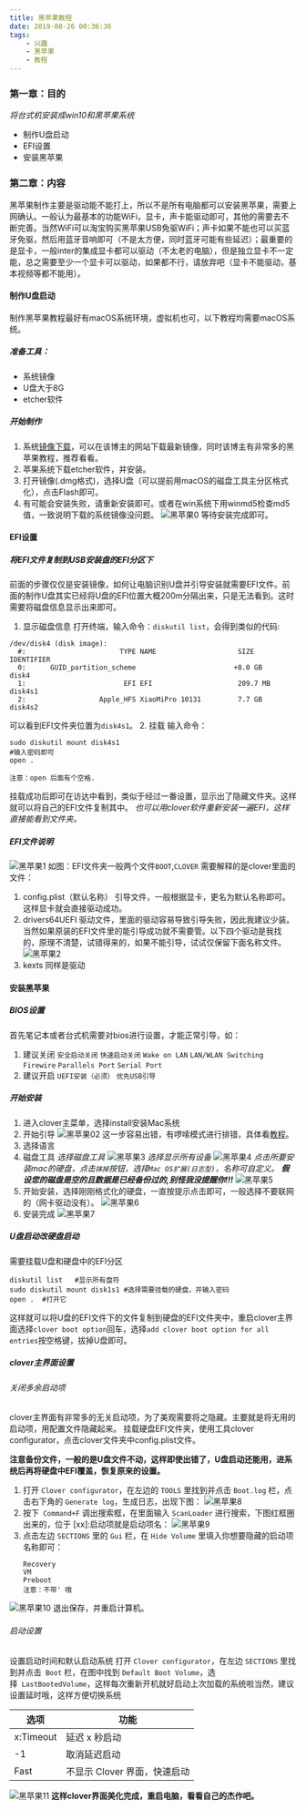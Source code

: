 ```yaml
---
title: 黑苹果教程
date: 2019-08-26 00:36:36
tags:
	- 兴趣
	- 黑苹果
	- 教程
---
```

### 第一章：目的
*将台式机安装成win10和黑苹果系统*
* 制作U盘启动
* EFI设置
* 安装黑苹果

<!-- more -->
### 第二章：内容
黑苹果制作主要是驱动能不能打上，所以不是所有电脑都可以安装黑苹果，需要上网确认。一般认为最基本的功能WiFi，显卡，声卡能驱动即可，其他的需要去不断完善。当然WiFi可以淘宝购买黑苹果USB免驱WiFi；声卡如果不能也可以买蓝牙免驱，然后用蓝牙音响即可（不是太方便，同时蓝牙可能有些延迟）；最重要的是显卡，一般inter的集成显卡都可以驱动（不太老的电脑），但是独立显卡不一定能，总之需要至少一个显卡可以驱动，如果都不行，请放弃吧（显卡不能驱动，基本视频等都不能用）。
#### 制作U盘启动
制作黑苹果教程最好有macOS系统环境，虚拟机也可，以下教程均需要macOS系统。
##### 准备工具：
* 系统镜像
* U盘大于8G
* etcher软件

##### 开始制作
1. 系统[镜像下载](https://blog.daliansky.net/macOS-Mojave-10.14.6-18G87-Release-version-with-Clover-5033-original-image.html#more)，可以在该博主的网站下载最新镜像，同时该博主有非常多的黑苹果教程，推荐看看。
2. 苹果系统下载etcher软件，并安装。
3. 打开镜像(.dmg格式)，选择U盘（可以提前用macOS的磁盘工具主分区格式化），点击Flash即可。
4. 有可能会安装失败，请重新安装即可。或者在win系统下用winmd5检查md5值，一致说明下载的系统镜像没问题。
 ![黑苹果0](/img/黑苹果教程/黑苹果0.png)
 等待安装完成即可。
 
#### EFI设置
##### 将EFI文件复制到USB安装盘的EFI分区下
 前面的步骤仅仅是安装镜像，如何让电脑识别U盘并引导安装就需要EFI文件。前面的制作U盘其实已经将U盘的EFI位置大概200m分隔出来，只是无法看到。这时需要将磁盘信息显示出来即可。
1. 显示磁盘信息 
 打开终端，输入命令：`diskutil list`，会得到类似的代码: 
 ```
 /dev/disk4 (disk image):
   #:                       TYPE NAME                    SIZE   IDENTIFIER
   0:      GUID_partition_scheme                        +8.0 GB     disk4
   1:                        EFI EFI                     209.7 MB   disk4s1
   2:                  Apple_HFS XiaoMiPro 10131         7.7 GB     disk4s2
 ```
 可以看到EFI文件夹位置为`disk4s1`。
2. 挂载 
 输入命令：
```
sudo diskutil mount disk4s1
#输入密码即可
open .

注意：open 后面有个空格.
```
 挂载成功后即可在访达中看到，类似于经过一番设置，显示出了隐藏文件夹。这样就可以将自己的EFI文件复制其中。
 *也可以用clover软件重新安装一遍EFI，这样直接能看到文件夹。*
 
##### EFI文件说明
![黑苹果1](/img/黑苹果教程/黑苹果1.png)
如图：EFI文件夹一般两个文件`BOOT`,`CLOVER`
需要解释的是clover里面的文件：
1. config.plist（默认名称）
 引导文件，一般根据显卡，更名为默认名称即可。这样显卡就会直接驱动成功。
2. drivers64UEFI 
 驱动文件，里面的驱动容易导致引导失败，因此我建议少装。当然如果原装的EFI文件里的能引导成功就不需要管。以下四个驱动是我找的，原理不清楚，试错得来的，如果不能引导，试试仅保留下面名称文件。
 ![黑苹果2](/img/黑苹果教程/黑苹果2.png)
3. kexts 
 同样是驱动
#### 安装黑苹果

##### BIOS设置
 首先笔记本或者台式机需要对bios进行设置，才能正常引导，如：
1. 建议关闭
  `安全启动关闭`
  `快速启动关闭`
  `Wake on LAN`
  `LAN/WLAN Switching` 
  `Firewire`
  `Parallels Port` 
  `Serial Port`
2. 建议开启
  `UEFI安装（必须）` 
  `优先USB引导`
 
##### 开始安装
1. 进入clover主菜单，选择install安装Mac系统
2. 开始引导
 ![黑苹果02](/img/黑苹果教程/黑苹果02.png)
 这一步容易出错，有啰嗦模式进行排错，具体看[教程](https://blog.daliansky.net/clover-user-manual.html)。
3. 选择语言
4. 磁盘工具
  *选择磁盘工具* 
  ![黑苹果3](/img/黑苹果教程/黑苹果3.png) 
  *选择显示所有设备* 
  ![黑苹果4](/img/黑苹果教程/黑苹果4.png) 
  *点击所要安装mac的硬盘，点击`抹掉`按钮，选择`Mac OS扩展(日志型)`，名称可自定义。* 
	***假设您的磁盘是空的且数据是已经备份过的,别怪我没提醒你!!!*** 
  ![黑苹果5](/img/黑苹果教程/黑苹果5.png) 
5. 开始安装，选择刚刚格式化的硬盘，一直按提示点击即可，一般选择不要联网的（网卡驱动没有）。
 ![黑苹果6](/img/黑苹果教程/黑苹果6.png)
6. 安装完成
 ![黑苹果7](/img/黑苹果教程/黑苹果7.png)
##### U盘启动改硬盘启动
需要挂载U盘和硬盘中的EFI分区
```
diskutil list   #显示所有盘符
sudo diskutil mount disk1s1 #选择需要挂载的硬盘，并输入密码
open .  #打开它
```
这样就可以将U盘的EFI文件下的文件复制到硬盘的EFI文件夹中，重启clover主界面选择`clover boot option`回车，选择`add clover boot option for all entries`按空格键，拔掉U盘即可。
##### clover主界面设置
###### 关闭多余启动项
clover主界面有非常多的无关启动项，为了美观需要将之隐藏。主要就是将无用的启动项，用配置文件隐藏起来。
挂载硬盘EFI文件夹，使用工具clover configurator，点击clover文件夹中config.plist文件。

**注意备份文件，一般的是U盘文件不动，这样即使出错了，U盘启动还能用，进系统后再将硬盘中EFI覆盖，恢复原来的设置。**
1. 打开 `Clover configurator`，在左边的 `TOOLS` 里找到并点击 `Boot.log` 栏，点击右下角的 `Generate log`，生成日志，出现下图： 
 ![黑苹果8](/img/黑苹果教程/黑苹果8.png)
2. 按下` Command+F` 调出搜索框，在里面输入 `ScanLoader` 进行搜索，下图红框圈出来的，位于 [xx]:启动项就是启动项名： 
 ![黑苹果9](/img/黑苹果教程/黑苹果9.png)
3. 点击左边 `SECTIONS` 里的 `Gui` 栏，在 `Hide Volume` 里填入你想要隐藏的启动项名称即可：  
	```
	Recovery
	VM
	Preboot
	注意：不带' 哦
	```
 ![黑苹果10](/img/黑苹果教程/黑苹果10.png)
 退出保存，并重启计算机。
###### 启动设置
设置启动时间和默认启动系统
打开 `Clover configurator`，在左边 `SECTIONS` 里找到并点击` Boot` 栏，在图中找到 `Default Boot Volume`，选择` LastBootedVolume`，这样每次重新开机就好启动上次加载的系统啦当然，建议设置延时哦，这样方便切换系统

| 选项 |功能  |
| --- | --- |
| x:Timeout |延迟 x 秒启动|
|-1  | 取消延迟启动 |
| Fast |不显示 Clover 界面，快速启动|

![黑苹果11](/img/黑苹果教程/黑苹果11.png)
**这样clover界面美化完成，重启电脑，看看自己的杰作吧。**
